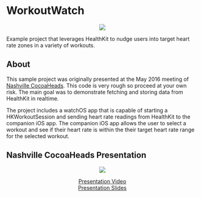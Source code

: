 # WorkoutWatch

<div style="text-align:center">
	<img src="https://raw.githubusercontent.com/microchip128/WorkoutWatch/master/WorkoutWatch/Assets.xcassets/AppIcon.appiconset/120%20-%20iPhone.png"/>	
</div>

Example project that leverages HealthKit to nudge users into target heart rate zones in a variety of workouts.

## About 
This sample project was originally presented at the May 2016 meeting of [Nashville CocoaHeads](http://www.cocoaheads.org/us/NashvilleTennessee/index.html). This code is very rough so proceed at your own risk. The main goal was to demonstrate fetching and storing data from HealthKit in realtime.

The project includes a watchOS app that is capable of starting a HKWorkoutSession and sending heart rate readings from HealthKit to the companion iOS app. The companion iOS app allows the user to select a workout and see if their heart rate is within the their target heart rate range for the selected workout.

## Nashville CocoaHeads Presentation
<div style="text-align:center">
	<img src="http://img.youtube.com/vi/pJzI8xIpRxo/0.jpg" href="https://www.youtube.com/watch?v=pJzI8xIpRxo"/>
	<p>
		<a href="https://www.youtube.com/watch?v=pJzI8xIpRxo">Presentation Video</a>
		</br>
		<a href="http://www.lunarlincoln.com/wp-content/uploads/2016/06/CocoaHeads_HealthKit.pdf">Presentation Slides</a>
	</p>
</div>
 

